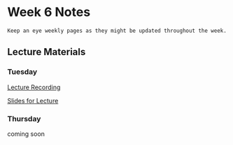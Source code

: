 Week 6 Notes
============================

```{note}
Keep an eye weekly pages as they might be updated throughout the week.
```

## Lecture Materials


### Tuesday

[Lecture Recording]()


<a href="../resources/11_7_23-angular_separation.pdf" >Slides for Lecture</a>



### Thursday

coming soon
